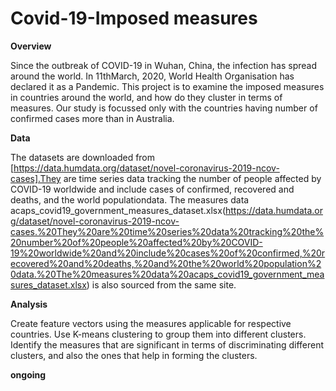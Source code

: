 # **Covid-19-Imposed measures**

**Overview**

Since the outbreak of COVID-19 in Wuhan, China, the infection has spread around the world. In 11thMarch, 2020, World Health Organisation has declared it as a Pandemic. This project is to examine the imposed measures in countries around the world, and how do they cluster in terms of measures. Our study is focussed only with the countries having number of confirmed cases more than in Australia.

**Data**

The datasets are downloaded from [https://data.humdata.org/dataset/novel-coronavirus-2019-ncov-cases].They are time series data tracking the number of people affected by COVID-19 worldwide and include cases of confirmed, recovered and deaths, and the world populationdata. The measures data acaps\_covid19\_government\_measures\_dataset.xlsx(https://data.humdata.org/dataset/novel-coronavirus-2019-ncov-cases.%20They%20are%20time%20series%20data%20tracking%20the%20number%20of%20people%20affected%20by%20COVID-19%20worldwide%20and%20include%20cases%20of%20confirmed,%20recovered%20and%20deaths,%20and%20the%20world%20population%20data.%20The%20measures%20data%20acaps_covid19_government_measures_dataset.xlsx) is also sourced from the same site.

**Analysis**

Create feature vectors using the measures applicable for respective countries. Use K-means clustering to group them into different clusters. Identify the measures that are significant in terms of discriminating different clusters, and also the ones that help in forming the clusters.

**ongoing**

